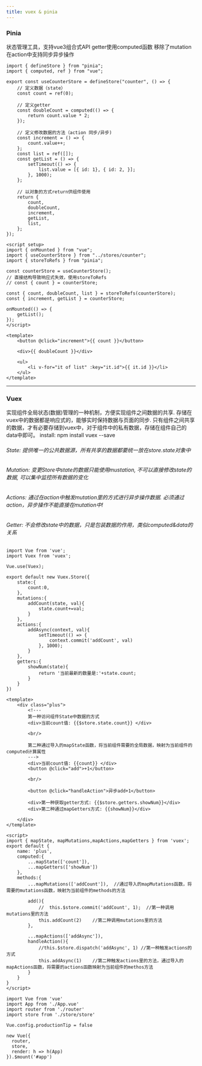 ```yaml
---
title: vuex & pinia
---
```


### Pinia
状态管理工具，支持vue3组合式API
getter使用computed函数
移除了mutation
在action中支持同步异步操作

```
import { defineStore } from "pinia";
import { computed, ref } from "vue";

export const useCounterStore = defineStore("counter", () => {
	// 定义数据（state）
	const count = ref(0);

	// 定义getter
	const doubleCount = computed(() => {
		return count.value * 2;
	});

	// 定义修改数据的方法（action 同步/异步)
	const increment = () => {
		count.value++;
	};
	const list = ref([]);
	const getList = () => {
		setTimeout(() => {
			list.value = [{ id: 1}, { id: 2, }];
		}, 1000);
	};

	// 以对象的方式return供组件使用
	return {
		count,
		doubleCount,
		increment,
		getList,
		list,
	};
});
```

```
<script setup>
import { onMounted } from "vue";
import { useCounterStore } from "../stores/counter";
import { storeToRefs } from "pinia";

const counterStore = useCounterStore();
// 直接结构导致响应式失效，使用storeToRefs
// const { count } = counterStore;

const { count, doubleCount, list } = storeToRefs(counterStore);
const { increment, getList } = counterStore;

onMounted(() => {
    getList();
});
</script>

<template>
    <button @click="increment">{{ count }}</button>

    <div>{{ doubleCount }}</div>

    <ul>
        <li v-for="it of list" :key="it.id">{{ it.id }}</li>
    </ul>
</template>
```
---


### Vuex
实现组件全局状态(数据)管理的一种机制，方便实现组件之间数据的共享.
存储在vuex中的数据都是响应式的，能够实时保持数据与页面的同步.
只有组件之间共享的数据，才有必要存储到vuex中，对于组件中的私有数据，存储在组件自己的data中即可。
install: npm install vuex --save
###### State: 提供唯一的公共数据源，所有共享的数据都要统一放在store.state对象中
###### Mutation: 变更Store中state的数据只能使用mustation, 不可以直接修改state的数据, 可以集中监控所有数据的变化
###### Actions: 通过在action中触发mutation里的方式进行异步操作数据. 必须通过action，异步操作不能直接在mutation中!
###### Getter: 不会修改state中的数据，只是包装数据的作用，类似computed&data的关系
```
import Vue from 'vue';
import Vuex from 'vuex';

Vue.use(Vuex);

export default new Vuex.Store({
    state:{
        count:0,
    },
    mutations:{
        addCount(state, val){
            state.count+=val;
        }
    },
    actions:{
        addAsync(context, val){
            setTimeout(() => {
                context.commit('addCount', val)
            }, 1000);
        }
    },
    getters:{
        showNum(state){
            return '当前最新的数量是:'+state.count;
        }
    }
})
```

```
<template>
    <div class="plus">
        <!---
        第一种访问组件State中数据的方式
        <div>当前count值: {{$store.state.count}} </div>

        <br/>

        第二种通过导入的mapState函数，将当前组件需要的全局数据，映射为当前组件的computed计算属性
        --->
        <div>当前count值: {{count}} </div>
        <button @click="add">+1</button>

        <br/>

        <button @click="handleAction">异步add+1</button>

        <div>第一种获取getter方式: {{$store.getters.showNum}}</div>
        <div>第二种通过mapGetters方式: {{showNum}}</div>

    </div>
</template>

<script>
import { mapState, mapMutations,mapActions,mapGetters } from 'vuex';
export default {
    name: 'plus',
    computed:{
        ...mapState(['count']),
        ...mapGetters(['showNum'])
    },
    methods:{
        ...mapMutations(['addCount']),  //通过导入的mapMutations函数，将需要的mutations函数，映射为当前组件的methods的方法

        add(){
            //  this.$store.commit('addCount', 1);  //第一种调用mutations里的方法
            this.addCount(2)    //第二种调用mutations里的方法
        },

        ...mapActions(['addAsync']),
        handleAction(){
            //this.$store.dispatch('addAsync', 1) //第一种触发actions的方式
            this.addAsync(1)    //第二种触发actions里的方法，通过导入的mapActions函数，将需要的actions函数映射为当前组件的methos方法
        }
    }
}
</script>
```
```
import Vue from 'vue'
import App from './App.vue'
import router from './router'
import store from './store/store'

Vue.config.productionTip = false

new Vue({
  router,
  store,
  render: h => h(App)
}).$mount('#app')

```
